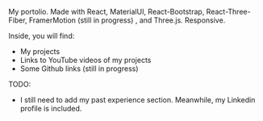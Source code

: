 My portolio. Made with React, MaterialUI, React-Bootstrap, React-Three-Fiber, FramerMotion (still in progress) , and Three.js. Responsive.

Inside, you will find:
- My projects
- Links to YouTube videos of my projects
- Some Github links (still in progress)

TODO:
- I still need to add my past experience section. Meanwhile, my Linkedin profile is included. 
